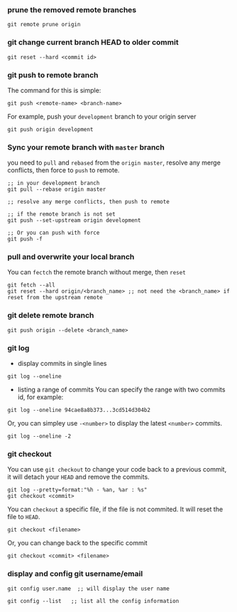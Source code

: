 ### prune the removed remote branches
```
git remote prune origin
```

### git change current branch HEAD to older commit
```
git reset --hard <commit id>
```

### git push to remote branch
The command for this is simple: 
```
git push <remote-name> <branch-name>
``` 
For example, push your `development` branch to your origin server
```
git push origin development
```
### Sync your remote branch with `master` branch
you need to `pull` and `rebased` from the `origin master`, resolve any merge conflicts, then force to `push` to remote.
```
;; in your development branch
git pull --rebase origin master

;; resolve any merge conflicts, then push to remote

;; if the remote branch is not set
git push --set-upstream origin development

;; Or you can push with force
git push -f
```

### pull and overwrite your local branch
You can `fectch` the remote branch without merge, then `reset` 

```
git fetch --all
git reset --hard origin/<branch_name> ;; not need the <branch_name> if reset from the upstream remote
```

### git delete remote branch
```
git push origin --delete <branch_name>
```

### git log
- display commits in single lines
```
git log --oneline 
```
- listing a range of commits 
You can specify the range with two commits id, for example:
```
git log --oneline 94cae8a8b373...3cd514d304b2
```
Or, you can simpley use `-<number>` to display the latest `<number>` commits.
```
git log --oneline -2
```

### git checkout
You can use `git checkout` to change your code back to a previous commit, it will detach your `HEAD` and remove the commits.
```
git log --pretty=format:"%h - %an, %ar : %s"
git checkout <commit>
```
You can `checkout` a specific file, if the file is not commited. It will reset the file to `HEAD`.
```
git checkout <filename>
```
Or, you can change back to the specific commit
```
git checkout <commit> <filename>
```

### display and config git username/email
```
git config user.name  ;; will display the user name

git config --list   ;; list all the config information
```
